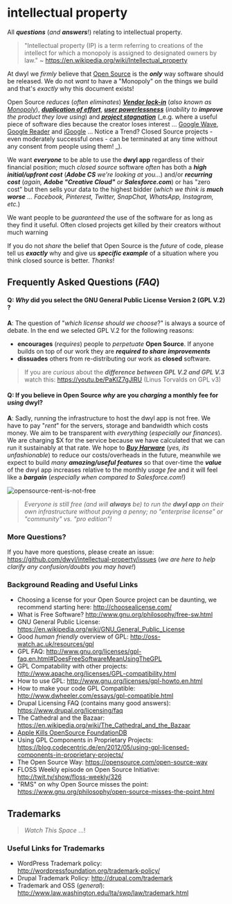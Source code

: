 # intellectual property

All _**questions**_ (_and **answers**_!) relating to intellectual property.

> "Intellectual property (IP) is a term referring to creations of the intellect for which a monopoly is assigned to designated owners by law."
~ https://en.wikipedia.org/wiki/Intellectual_property


At dwyl we _firmly_ believe that [Open Source](https://en.wikipedia.org/wiki/Open_source) is the _**only**_ way software should be released. We do not _want_ to have a "Monopoly" on the things we build and that's _exactly_ why this document exists!



Open Source _reduces_ (_often eliminates_) [_**Vendor lock-in**_](https://en.wikipedia.org/wiki/Vendor_lock-in) (_also known as [Monopoly](https://en.wikipedia.org/wiki/Monopoly)_), [_**duplication of effort**_](https://uk.answers.yahoo.com/question/index?qid=20080222031108AAa6k1e), [_**user powerlessness**_](http://www.quora.com/Why-is-it-hard-to-overcome-feelings-of-powerlessness) (_inability to **improve** the product they love using_) and  [_**project stagnation**_](http://english.stackexchange.com/questions/256227/is-there-a-single-word-for-when-something-becomes-neglected-or-forgotten-e-g-a) (_e.g. where a useful piece of software dies because the creator loses interest ... [Google Wave](https://en.wikipedia.org/wiki/Apache_Wave), [Google Reader](https://en.wikipedia.org/wiki/Google_Reader) and [iGoogle](http://gizmodo.com/all-the-google-products-that-google-itself-has-killed-d-665225668) ... Notice a Trend? Closed Source projects - even moderately successful ones - can be terminated at any time without any consent from people using them! _).

We want _**everyone**_ to be able to use the **dwyl app** regardless of
their financial position; much _closed source_ software _often_ has both a _**high initial/upfront cost**_ (_**Adobe CS** we're looking at you..._) and/or _**recurring cost**_ (_again, **Adobe "Creative Cloud"** or **Salesforce.com**_) or has "zero cost" but then sells your data to the highest bidder (_which we think is **much worse** ... Facebook, Pinterest, Twitter, SnapChat, WhatsApp, Instagram, etc._)

We want people to be *guaranteed* the use of the software for as long as they find it useful. Often closed projects get killed by their creators without much warning

If you do not _share_ the belief that Open Source is the _future_ of code, please tell us _**exactly**_ why and give us _**specific example**_ of a situation where you think closed source is better. _Thanks_!

## Frequently Asked Questions (_FAQ_)


#### Q: *Why* did you select the GNU General Public License Version 2 (GPL V.2) ?  
**A**: The question of "_which license should we choose_?" is always
a source of debate. In the end we selected GPL V.2 for the following reasons:  
+ **encourages** (_requires_) people to _perpetuate_ **Open Source**. If
anyone builds on top of our work they are _**required to share improvements**_
+ **dissuades** others from re-distributing our work as **closed** software.

> If you are _curious_ about the _**difference between GPL V.2 and GPL V.3**_
watch this: https://youtu.be/PaKIZ7gJlRU (Linus Torvalds on GPL v3)

#### Q: If you believe in Open Source _why_ are you _charging_ a monthly fee for _using_ dwyl?

**A**: Sadly, running the infrastructure to host the dwyl app is not free.
We have to pay "_rent_" for the servers, storage and bandwidth which costs money. We aim to be transparent with _everything_ (_especially our finances_). We are charging $X for the service because we have calculated that we can run it sustainably at that rate. We hope to [***Buy Harware***](https://github.com/dwyl/time/issues/153) (_yes, its unfashionable_) to reduce our costs/overheads in the future, meanwhile we expect to build _many **amazing/useful features**_ so that over-time the _**value**_ of the dwyl app increases relative to the monthly _usage fee_ and it will feel like a _**bargain**_ (_especially when compared to Salesforce.com_!)

![opensource-rent-is-not-free](https://cloud.githubusercontent.com/assets/194400/8450952/42936384-1fd7-11e5-8241-170bfc3429a8.gif)

> _Everyone is still free (and will **always** be) to run the **dwyl app** on their own infrastructure without paying a penny; no "enterprise license" or "community" vs. "pro edition"!_






### More Questions?

If you have more questions, please create an issue:
https://github.com/dwyl/intellectual-property/issues
(_we are here to help clarify any confusion/doubts you may have!_)

### Background Reading and Useful Links

+ Choosing a license for your Open Source project can be daunting,
we recommend starting here: http://choosealicense.com/
+ What is Free Software? http://www.gnu.org/philosophy/free-sw.html
+ GNU General Public License: https://en.wikipedia.org/wiki/GNU_General_Public_License
+ Good _human friendly_ overview of GPL:
http://oss-watch.ac.uk/resources/gpl
+ GPL FAQ: http://www.gnu.org/licenses/gpl-faq.en.html#DoesFreeSoftwareMeanUsingTheGPL
+ GPL Compatability with other projects:
http://www.apache.org/licenses/GPL-compatibility.html
+ How to use GPL: http://www.gnu.org/licenses/gpl-howto.en.html
+ How to make your code GPL Compatible: http://www.dwheeler.com/essays/gpl-compatible.html
+ Drupal Licensing FAQ (contains many good answers):
https://www.drupal.org/licensing/faq
+ The Cathedral and the Bazaar: https://en.wikipedia.org/wiki/The_Cathedral_and_the_Bazaar
+ [Apple Kills OpenSource FoundationDB](http://readwrite.com/2015/03/25/apple-foundationdb-github-closed-source)
+ Using GPL Components in Proprietary Projects:
https://blog.codecentric.de/en/2012/05/using-gpl-licensed-components-in-proprietary-projects/
+ The Open Source Way: https://opensource.com/open-source-way
+ FLOSS Weekly episode on Open Source Initiative:
http://twit.tv/show/floss-weekly/326
+ "RMS" on why Open Source misses the point: https://www.gnu.org/philosophy/open-source-misses-the-point.html


## Trademarks

> _Watch This Space_ ...!

### Useful Links for Trademarks

+ WordPress Trademark policy: http://wordpressfoundation.org/trademark-policy/
+ Drupal Trademark Policy: http://drupal.com/trademark
+ Trademark and OSS (_general_): http://www.law.washington.edu/lta/swp/law/trademark.html
